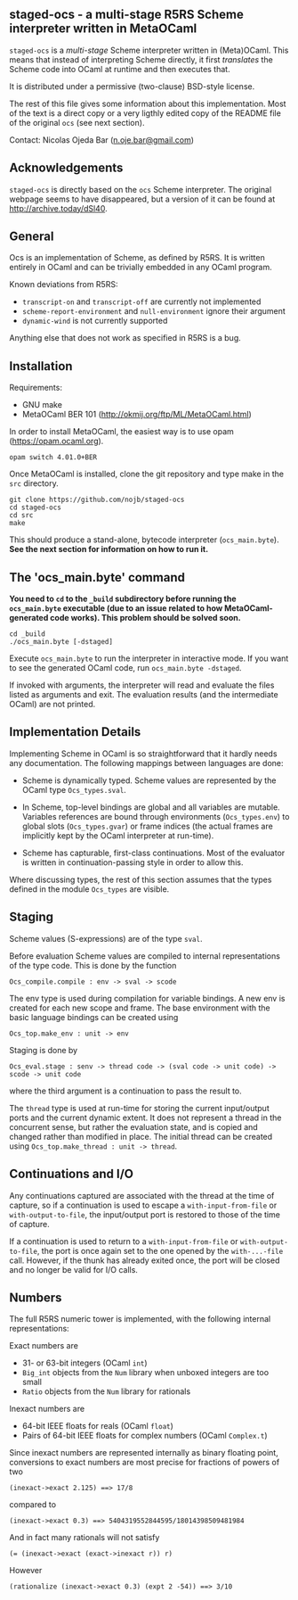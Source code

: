 staged-ocs - a multi-stage R5RS Scheme interpreter written in MetaOCaml
-------------------------------------------------------------------

`staged-ocs` is a *multi-stage* Scheme interpreter written in (Meta)OCaml.  This
means that instead of interpreting Scheme directly, it first *translates* the
Scheme code into OCaml at runtime and then executes that.

It is distributed under a permissive (two-clause) BSD-style license.

The rest of this file gives some information about this implementation.  Most of
the text is a direct copy or a very ligthly edited copy of the README file of
the original `ocs` (see next section).

Contact: Nicolas Ojeda Bar (<n.oje.bar@gmail.com>)

## Acknowledgements

`staged-ocs` is directly based on the `ocs` Scheme interpreter.  The original
webpage seems to have disappeared, but a version of it can be found at
<http://archive.today/dSl40>.

## General

Ocs is an implementation of Scheme, as defined by R5RS.  It is
written entirely in OCaml and can be trivially embedded in any
OCaml program.

Known deviations from R5RS:

- `transcript-on` and `transcript-off` are currently not implemented
- `scheme-report-environment` and `null-environment` ignore their
   argument
- `dynamic-wind` is not currently supported

Anything else that does not work as specified in R5RS is a bug.

## Installation

Requirements:

- GNU make
- MetaOCaml BER 101 (<http://okmij.org/ftp/ML/MetaOCaml.html>)

In order to install MetaOCaml, the easiest way is to use opam (<https://opam.ocaml.org>).

    opam switch 4.01.0+BER

Once MetaOCaml is installed, clone the git repository and type make in the `src` directory.

    git clone https://github.com/nojb/staged-ocs
    cd staged-ocs
    cd src
    make
 
This should produce a stand-alone, bytecode interpreter (`ocs_main.byte`). **See
the next section for information on how to run it.**

## The 'ocs_main.byte' command

**You need to `cd` to the `_build` subdirectory before running the
  `ocs_main.byte` executable (due to an issue related to how MetaOCaml-generated
  code works).  This problem should be solved soon.**

    cd _build
    ./ocs_main.byte [-dstaged]

Execute `ocs_main.byte` to run the interpreter in interactive mode.  If you want
to see the generated OCaml code, run `ocs_main.byte -dstaged`.

If invoked with arguments, the interpreter will read and evaluate the files
listed as arguments and exit.  The evaluation results (and the intermediate
OCaml) are not printed.

## Implementation Details

Implementing Scheme in OCaml is so straightforward that it hardly
needs any documentation.  The following mappings between languages
are done:

- Scheme is dynamically typed.  Scheme values are represented by
  the OCaml type `Ocs_types.sval`.

- In Scheme, top-level bindings are global and all variables are mutable.
  Variables references are bound through environments (`Ocs_types.env`) to
  global slots (`Ocs_types.gvar`) or frame indices (the actual frames are
  implicitly kept by the OCaml interpreter at run-time).

- Scheme has capturable, first-class continuations.  Most of the evaluator is
  written in continuation-passing style in order to allow this.

Where discussing types, the rest of this section assumes that the types defined
in the module `Ocs_types` are visible.

## Staging

Scheme values (S-expressions) are of the type `sval`.

Before evaluation Scheme values are compiled to internal representations of the
type code.  This is done by the function

    Ocs_compile.compile : env -> sval -> scode

The env type is used during compilation for variable bindings.  A new env is
created for each new scope and frame.  The base environment with the basic
language bindings can be created using

    Ocs_top.make_env : unit -> env

Staging is done by

    Ocs_eval.stage : senv -> thread code -> (sval code -> unit code) -> scode -> unit code

where the third argument is a continuation to pass the result to.

The `thread` type is used at run-time for storing the current input/output ports
and the current dynamic extent.  It does not represent a thread in the
concurrent sense, but rather the evaluation state, and is copied and changed
rather than modified in place.  The initial thread can be created using
`Ocs_top.make_thread : unit -> thread`.

## Continuations and I/O

Any continuations captured are associated with the thread at the time of
capture, so if a continuation is used to escape a `with-input-from-file` or
`with-output-to-file`, the input/output port is restored to those of the time of
capture.

If a continuation is used to return to a `with-input-from-file` or
`with-output-to-file`, the port is once again set to the one opened by the
`with-...-file` call.  However, if the thunk has already exited once, the port
will be closed and no longer be valid for I/O calls.

## Numbers

The full R5RS numeric tower is implemented, with the following internal
representations:

Exact numbers are

- 31- or 63-bit integers (OCaml `int`)
- `Big_int` objects from the `Num` library when unboxed integers are
  too small
- `Ratio` objects from the `Num` library for rationals

Inexact numbers are

- 64-bit IEEE floats for reals (OCaml `float`)
- Pairs of 64-bit IEEE floats for complex numbers (OCaml `Complex.t`)

Since inexact numbers are represented internally as binary floating point,
conversions to exact numbers are most precise for fractions of powers of two

    (inexact->exact 2.125) ==> 17/8

compared to

    (inexact->exact 0.3) ==> 5404319552844595/18014398509481984

And in fact many rationals will not satisfy

    (= (inexact->exact (exact->inexact r)) r)

However

    (rationalize (inexact->exact 0.3) (expt 2 -54)) ==> 3/10

